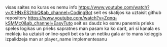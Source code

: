 visas saites no kuras es nemu info
https://www.youtube.com/watch?v=XIHNxES2hbQ&ab_channel=CodingBot  seit es skatijos ka uztaisit github repository
https://www.youtube.com/watch?v=Zqnq-kSMMc0&ab_channel=EasyTuto   seit es daudz ko esmu panemis prieks speles logikas un prieks sapratnes man pasam ka ko darit, ari si kanala es mekleju ka uztaisit online-speli bet es ta un netiku gala ar to
mans koleggis izpalidzeja man ar player_name implementesanu
